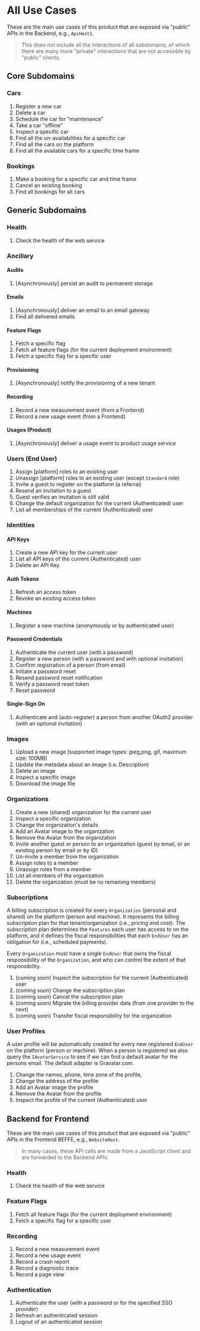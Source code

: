 # All Use Cases

These are the main use cases of this product that are exposed via "public" APIs in the Backend, e.g., `ApiHost1`.

> This does not include all the interactions of all subdomains, of which there are many more "private" interactions that are not accessible by "public" clients.

## Core Subdomains

### Cars

1. Register a new car
2. Delete a car
3. Schedule the car for "maintenance"
4. Take a car "offline"
5. Inspect a specific car
6. Find all the un-availabilities for a specific car
7. Find all the cars on the platform
8. Find all the available cars for a specific time frame

### Bookings

1. Make a booking for a specific car and time frame
2. Cancel an existing booking
3. Find all bookings for all cars

## Generic Subdomains

### Health

1. Check the health of the web service

### Ancillary

#### Audits

1. [Asynchronously] persist an audit to permanent storage

#### Emails

1. [Asynchronously] deliver an email to an email gateway
2. Find all delivered emails

#### Feature Flags

1. Fetch a specific flag
2. Fetch all feature flags (for the current deployment environment)
3. Fetch a specific flag for a specific user

#### Provisioning

1. [Asynchronously] notify the provisioning of a new tenant

#### Recording

1. Record a new measurement event (from a Frontend)
2. Record a new usage event (from a Frontend)

#### Usages (Product)

1. [Asynchronously] deliver a usage event to product usage service

### Users (End User)

1. Assign [platform] roles to an existing user
2. Unassign [platform] roles to an existing user (except `Standard` role)
3. Invite a guest to register on the platform (a referral)
4. Resend an invitation to a guest
5. Guest verifies an invitation is still valid
6. Change the default organization for the current (Authenticated) user
7. List all memberships of the current (Authenticated) user

### Identities

#### API Keys

1. Create a new API key for the current user
2. List all API keys of the current (Authenticated) user
3. Delete an API Key

#### Auth Tokens

1. Refresh an access token
2. Revoke an existing access token

#### Machines

1. Register a new machine (anonymously or by authenticated user)

#### Password Credentials

1. Authenticate the current user (with a password)
2. Register a new person (with a password and with optional invitation)
3. Confirm registration of a person (from email)
4. Initiate a password reset
5. Resend password reset notification
6. Verify a password reset token
7. Reset password

#### Single-Sign On

1. Authenticate and (auto-register) a person from another OAuth2 provider (with an optional invitation)

### Images

1. Upload a new image (supported image types: jpeg,png, gif, maximum size: 100MB)
2. Update the metadata about an image (i.e. Description)
3. Delete an image
4. Inspect a specific image
5. Download the image file

### Organizations

1. Create a new (shared) organization for the current user
2. Inspect a specific organization
3. Change the organization's details
4. Add an Avatar image to the organization
5. Remove the Avatar from the organization
6. Invite another guest or person to an organization (guest by email, or an existing person by email or by ID)
7. Un-invite a member from the organization
8. Assign roles to a member
9. Unassign roles from a member
10. List all members of the organization
11. Delete the organization (must be no remaining members)

### Subscriptions

A billing subscription is created for every `Organization` (personal and shared) on the platform (person and machine). It represents the billing subscription plan for that tenant/organization (i.e., pricing and cost). The subscription plan determines the `Features` each user has access to on the platform, and it defines the fiscal responsibilities that each `EndUser` has an obligation for (i.e., scheduled payments).

Every `Organization` must have a single `EndUser` that owns the fiscal responsibility of the `Organization`, and who can control the extent of that responsibility.

1. (coming soon) Inspect the subscription for the current (Authenticated) user
2. (coming soon) Change the subscription plan
3. (coming soon) Cancel the subscription plan
4. (coming soon) Migrate the billing provider data (from one provider to the next)
5. (coming soon) Transfer fiscal responsibility for the organization

### User Profiles

A user profile will be automatically created for every new registered `EndUser` on the platform (person or machine).
When a person is registered we also query the `IAvatarService` to see if we can find a default avatar for the persons email. The default adapter is Gravatar.com.

1. Change the names, phone, time zone of the profile,
2. Change the address of the profile
3. Add an Avatar image the profile
4. Remove the Avatar from the profile
5. Inspect the profile of the current (Authenticated) user

## Backend for Frontend

These are the main use cases of this product that are exposed via "public" APIs in the Frontend BEFFE, e.g., `WebsiteHost`.

> In many cases, these API calls are made from a JavaScript client and are forwarded to the Backend APIs.

### Health

1. Check the health of the web service

### Feature Flags

1. Fetch all feature flags (for the current deployment environment)
2. Fetch a specific flag for a specific user

### Recording

1. Record a new measurement event
2. Record a new usage event
3. Record a crash report
4. Record a diagnostic trace
5. Record a page view

### Authentication

1. Authenticate the user (with a password or for the specified SSO provider)
2. Refresh an authenticated session
3. Logout of an authenticated session 

